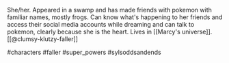 She/her. Appeared in a swamp and has made friends with pokemon with familiar names, mostly frogs. Can know what's happening to her friends and access their social media accounts while dreaming and can talk to pokemon, clearly because she is the heart. Lives in [[Marcy's universe]]. [[@clumsy-klutzy-faller]]

#characters #faller #super_powers #sylsoddsandends 